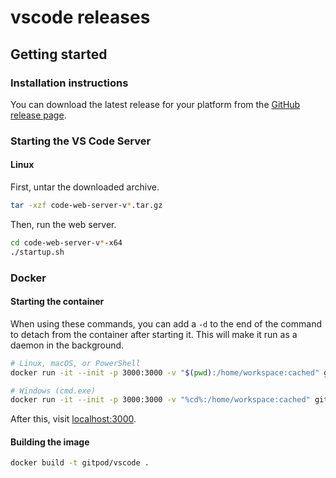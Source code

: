 # vscode releases

## Getting started

### Installation instructions

You can download the latest release for your platform from the [GitHub release page](https://github.com/gitpod-io/vscode/releases/latest).

### Starting the VS Code Server

#### Linux

First, untar the downloaded archive.

```bash
tar -xzf code-web-server-v*.tar.gz

```

Then, run the web server.

```bash
cd code-web-server-v*-x64
./startup.sh
```

### Docker

#### Starting the container
When using these commands, you can add a `-d` to the end of the command to detach from the container after starting it. This will make it run as a daemon in the background.

```bash
# Linux, macOS, or PowerShell
docker run -it --init -p 3000:3000 -v "$(pwd):/home/workspace:cached" gitpod/vscode

# Windows (cmd.exe)
docker run -it --init -p 3000:3000 -v "%cd%:/home/workspace:cached" gitpod/vscode
```

After this, visit [localhost:3000](http://localhost:3000).

#### Building the image
```bash
docker build -t gitpod/vscode .
```
